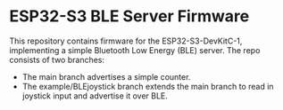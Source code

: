 # ESP32-S3 BLE Server Firmware

This repository contains firmware for the ESP32-S3-DevKitC-1, implementing a simple Bluetooth Low Energy (BLE) server. The repo consists of two branches:
- The main branch advertises a simple counter.
- The example/BLEjoystick branch extends the main branch to read in joystick input and advertise it over BLE.
